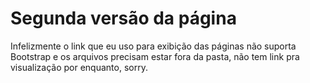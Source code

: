 # Segunda versão da página  
Infelizmente o link que eu uso para exibição das páginas não suporta Bootstrap e os arquivos precisam estar fora da pasta, não tem link pra visualização por enquanto, sorry.
